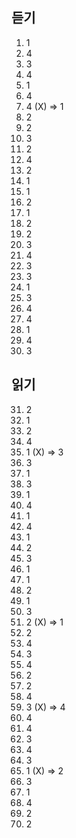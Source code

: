 ## 듣기
1. 1
2. 4
3. 3
4. 4
5. 1
6. 4
7. 4 (X) => 1
8. 2
9. 2
10. 3
11. 2
12. 4
13. 2
14. 1
15. 1
16. 2
17. 1
18. 2
19. 2
20. 3
21. 4
22. 3
23. 3
24. 1
25. 3
26. 4
27. 4
28. 1
29. 4
30. 3
## 읽기
31. 2
32. 1
33. 2
34. 4
35. 1 (X) => 3
36. 3
37. 1
38. 3
39. 1
40. 4
41. 1
42. 4
43. 1
44. 2
45. 3
46. 1
47. 1
48. 2
49. 1
50. 3
51. 2 (X) => 1
52. 2
53. 4
54. 3
55. 4
56. 2
57. 2
58. 4
59. 3 (X) => 4
60. 4
61. 4
62. 3
63. 4
64. 3
65. 1 (X) => 2
66. 3
67. 1
68. 4
69. 2
70. 2